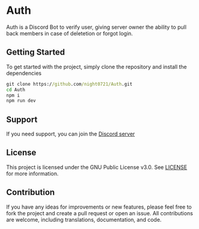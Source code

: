 # Auth

Auth is a Discord Bot to verify user, giving server owner the ability to pull back members in case of deletetion or forgot login.
## Getting Started

To get started with the project, simply clone the repository and install the dependencies

```cmd
git clone https://github.com/night0721/Auth.git
cd Auth
npm i
npm run dev
```

## Support

If you need support, you can join the [Discord server](https://discord.gg/SbQHChmGcp)

## License

This project is licensed under the GNU Public License v3.0. See [LICENSE](https://github.com/night0721/NullValkyrie/blob/master/LICENSE) for more information.

## Contribution

If you have any ideas for improvements or new features, please feel free to fork the project and create a pull request or open an issue.
All contributions are welcome, including translations, documentation, and code.

